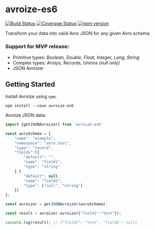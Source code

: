 # avroize-es6

[![Build Status](https://travis-ci.org/avroize/avroize-es6.svg?branch=master)](https://travis-ci.org/avroize/avroize-es6) 
[![Coverage Status](https://coveralls.io/repos/github/avroize/avroize-es6/badge.svg)](https://coveralls.io/github/avroize/avroize-es6) 
[![npm version](https://img.shields.io/npm/v/avroize-es6.svg?style=flat)](https://www.npmjs.com/package/avroize-es6)

Transform your data into valid Avro JSON for any given Avro schema.

### Support for MVP release:
* Primitive types: *Boolean, Double, Float, Integer, Long, String*
* Complex types: *Arrays, Records, Unions (null only)*
* JSON Avroizer

## Getting Started

Install Avroize using `npm`:

```
npm install --save avroize-es6
```

Avroize JSON data:

```javascript
import {getJSONAvroizer} from 'avroize-es6'

const avroSchema = {
    "name": "example",
    "namespace": "avro.test",
    "type": "record",
    "fields":[{
        "default": "",
        "name": "field1",
        "type": "string"
    },{
        "default": null,
        "name": "field2",
        "type": ["null", "string"]
    }]
};

const avroizer = getJSONAvroizer(avroSchema);

const result = avroizer.avroize({"field1":"test"});

console.log(result); // {"field1": "test", "field2": null}
```